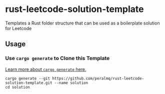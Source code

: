 # rust-leetcode-solution-template
Templates a Rust folder structure that can be used as a boilerplate solution for Leetcode

## Usage

### Use `cargo generate` to Clone this Template

[Learn more about `cargo generate` here.](https://github.com/ashleygwilliams/cargo-generate)

```
cargo generate --git https://github.com/peralmq/rust-leetcode-solution-template.git --name solution
cd solution
```
